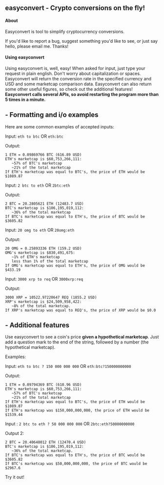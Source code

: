 
## easyconvert - Crypto conversions on the fly!

#### About
Easyconvert is tool to simplify cryptocurrency conversions. 

If you'd like to report a bug, suggest something you'd like to see, or just say hello, please email me. Thanks!

#### Using easyconvert
Using easyconvert is, well, easy! When asked for input, just type your request in plain english. Don't worry about capitalization or spaces. Easyconvert will return the conversion rate in the specified currency and USD and some marketcap comparison data. Easyconvert can also return some other useful figures, so check out the additional features!   
**Easyconvert calls several APIs, so avoid restarting the program more than 5 times in a minute.**  

## - Formatting and i/o examples
Here are some common examples of accepted inputs:

Input: `eth to btc`  OR  `eth:btc`

Output:

```
1 ETH = 0.09869766 BTC (616.89 USD)
ETH's marketcap is $60,753,266,111: 
   ~57% of BTC's marketcap 
   ~21% of the total marketcap
If ETH's marketcap was equal to BTC's, the price of ETH would be $1089.87
```

Input: `2 btc to eth`  OR  `2btc:eth`

Output:

```
2 BTC = 20.2805621 ETH (12483.7 USD)
BTC's marketcap is $106,195,019,112: 
   ~36% of the total marketcap
If BTC's marketcap was equal to ETH's, the price of BTC would be $3605.82
```

Input: `20 omg to eth`  OR  `20omg:eth`

Output:

```
20 OMG = 0.25893336 ETH (159.2 USD)
OMG's marketcap is $830,491,675: 
   ~1% of ETH's marketcap 
   less than 1% of the total marketcap
If OMG's marketcap was equal to ETH's, the price of OMG would be $433.19
```

Input: `3000 xrp to req`  OR  `3000xrp:req`

Output:

```
3000 XRP = 10522.97220647 REQ (1855.2 USD)
XRP's marketcap is $24,509,958,422: 
   ~8% of the total marketcap.
If XRP's marketcap was equal to REQ's, the price of XRP would be $0.0
```

## - Additional features 
Use easyconvert to see a coin's price **given a hypothetical marketcap**. 
Just add a question mark to the end of the string, followed by a number (the hypothetical marketcap). 

Examples:

Input: `eth to btc ? 150 000 000 000`  OR  `eth:btc?150000000000`

Output:

```
1 ETH = 0.09794369 BTC (610.96 USD)
ETH's marketcap is $60,753,266,111: 
   ~57% of BTC's marketcap 
   ~21% of the total marketcap
If ETH's marketcap was equal to BTC's, the price of ETH would be $1089.87
If ETH's marketcap was $150,000,000,000, the price of ETH would be $1539.44
```

Input : `2 btc to eth ? 50 000 000 000`  OR  `2btc:eth?50000000000`


Output 2:

```
2 BTC = 20.40648012 ETH (12470.4 USD)
BTC's marketcap is $106,195,019,112: 
   ~36% of the total marketcap.
If BTC's marketcap was equal to ETH's, the price of BTC would be $3605.82
If BTC's marketcap was $50,000,000,000, the price of BTC would be $2967.6
```

Try it out!

